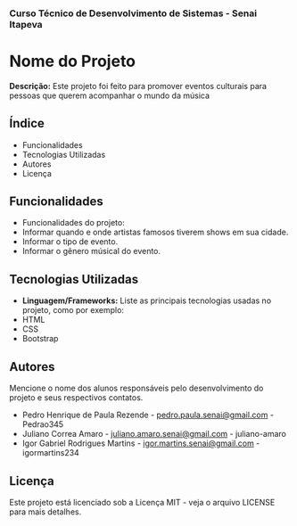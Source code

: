 ### Curso Técnico de Desenvolvimento de Sistemas - Senai Itapeva
# Nome do Projeto
**Descrição:**
Este projeto foi feito para promover eventos culturais para pessoas que querem acompanhar o mundo da música
## Índice
- Funcionalidades
- Tecnologias Utilizadas
- Autores
- Licença
## Funcionalidades
- Funcionalidades do projeto:
 - Informar quando e onde artistas famosos tiverem shows em sua cidade.
 - Informar o tipo de evento.
 - Informar o gênero músical do evento.
## Tecnologias Utilizadas
- **Linguagem/Frameworks:**
 Liste as principais tecnologias usadas no projeto, como por exemplo:
 - HTML
 - CSS
 - Bootstrap
## Autores
Mencione o nome dos alunos responsáveis pelo desenvolvimento do projeto e seus respectivos contatos.
- Pedro Henrique de Paula Rezende - pedro.paula.senai@gmail.com - Pedrao345
- Juliano Correa Amaro - juliano.amaro.senai@gmail.com - juliano-amaro
- Igor Gabriel Rodrigues Martins - igor.martins.senai@gmail.com - igormartins234
## Licença
Este projeto está licenciado sob a Licença MIT - veja o arquivo LICENSE para mais detalhes.